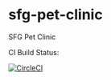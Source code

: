 # sfg-pet-clinic

SFG Pet Clinic

CI Build Status:

[![CircleCI](https://circleci.com/gh/blueoasis/sfg-pet-clinic/tree/main.svg?style=shield&circle-token=bd45e03760f28a1a2a9e8cde813e75520ccc7070)](https://circleci.com/gh/blueoasis/sfg-pet-clinic/tree/main)